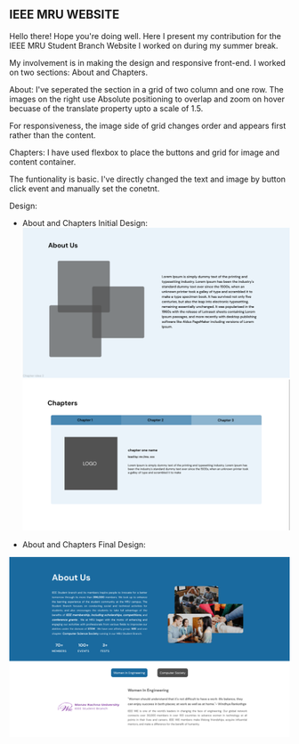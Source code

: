 ## IEEE MRU WEBSITE

Hello there! Hope you're doing well. Here I present my contribution for the IEEE MRU Student Branch Website I worked on during my summer break.

My involvement is in making the design and responsive front-end. I worked on two sections: About and Chapters.

About:
I've seperated the section in a grid of two column and one row. The images on the right use Absolute positioning to overlap and zoom on hover becuase of the translate property upto a scale of 1.5.

For responsiveness, the image side of grid changes order and appears first rather than the content.

Chapters:
I have used flexbox to place the buttons and grid for image and content container.

The funtionality is basic. I've directly changed the text and image by button click event and manually set the conetnt.

Design:

- About and Chapters Initial Design:
  ![About Initial Design](</assets/design-screenshots/Screenshot%20(388).png>)
  ![Chapter Initial Design](</assets/design-screenshots/Screenshot%20(386).png>)

- About and Chapters Final Design:

![Website Final Screenshot](</assets/design-screenshots/Screenshot%20(390).png>)
